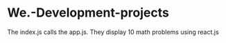 # We.-Development-projects
The index.js calls the app.js. They display 10 math problems using react.js
